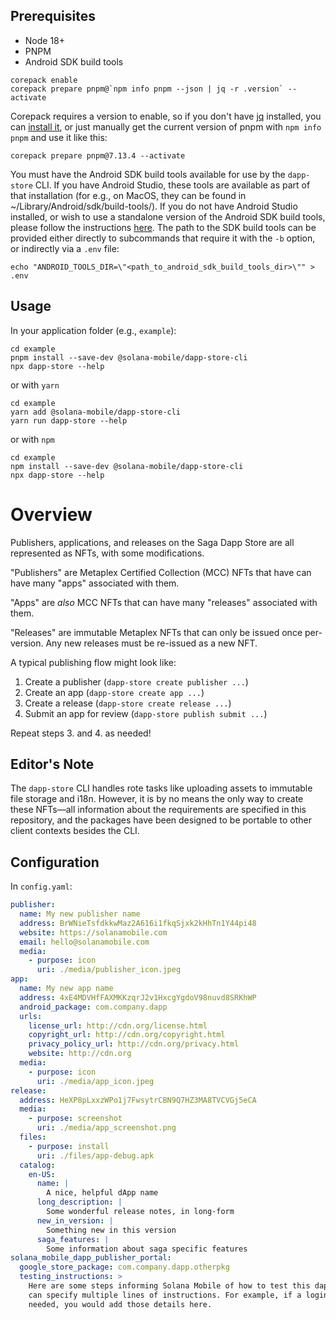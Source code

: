 ## Prerequisites

- Node 18+
- PNPM
- Android SDK build tools

```shell
corepack enable
corepack prepare pnpm@`npm info pnpm --json | jq -r .version` --activate
```

Corepack requires a version to enable, so if you don't have [jq](https://stedolan.github.io/jq/) installed, you can [install it](https://formulae.brew.sh/formula/jq), or just manually get the current version of pnpm with `npm info pnpm` and use it like this:

```shell
corepack prepare pnpm@7.13.4 --activate
```

You must have the Android SDK build tools available for use by the `dapp-store` CLI. If you have Android Studio, these tools are available as part of that installation (for e.g., on MacOS, they can be found in ~/Library/Android/sdk/build-tools/<version>). If you do not have Android Studio installed, or wish to use a standalone version of the Android SDK build tools, please follow the instructions [here](https://developer.android.com/studio/intro/update#sdk-manager). The path to the SDK build tools can be provided either directly to subcommands that require it with the `-b` option, or indirectly via a `.env` file:
```
echo "ANDROID_TOOLS_DIR=\"<path_to_android_sdk_build_tools_dir>\"" > .env
```

## Usage

In your application folder (e.g., `example`):

```shell
cd example
pnpm install --save-dev @solana-mobile/dapp-store-cli
npx dapp-store --help
```

or with `yarn`

```shell
cd example
yarn add @solana-mobile/dapp-store-cli
yarn run dapp-store --help
```

or with `npm`

```shell
cd example
npm install --save-dev @solana-mobile/dapp-store-cli
npx dapp-store --help
```

# Overview

Publishers, applications, and releases on the Saga Dapp Store are all represented as NFTs, with some modifications.

"Publishers" are Metaplex Certified Collection (MCC) NFTs that have can have many "apps" associated with them.

"Apps" are _also_ MCC NFTs that can have many "releases" associated with them.

"Releases" are immutable Metaplex NFTs that can only be issued once per-version. Any new releases must be re-issued as a new NFT.

A typical publishing flow might look like:

1. Create a publisher (`dapp-store create publisher ...`)
2. Create an app (`dapp-store create app ...`)
3. Create a release (`dapp-store create release ...`)
4. Submit an app for review (`dapp-store publish submit ...`)

Repeat steps 3. and 4. as needed!

## Editor's Note

The `dapp-store` CLI handles rote tasks like uploading assets to immutable file storage and i18n. However, it is by no means the only way to create these NFTs—all information about the requirements are specified in this repository, and the packages have been designed to be portable to other client contexts besides the CLI.

## Configuration

In `config.yaml`:

```yaml
publisher:
  name: My new publisher name
  address: BrWNieTsfdkkwMaz2A616i1fkqSjxk2kHhTn1Y44pi48
  website: https://solanamobile.com
  email: hello@solanamobile.com
  media:
    - purpose: icon
      uri: ./media/publisher_icon.jpeg
app:
  name: My new app name
  address: 4xE4MDVHfFAXMKKzqrJ2v1HxcgYgdoV98nuvd8SRKhWP
  android_package: com.company.dapp
  urls:
    license_url: http://cdn.org/license.html
    copyright_url: http://cdn.org/copyright.html
    privacy_policy_url: http://cdn.org/privacy.html
    website: http://cdn.org
  media:
    - purpose: icon
      uri: ./media/app_icon.jpeg
release:
  address: HeXP8pLxxzWPo1j7FwsytrCBN9Q7HZ3MA8TVCVGj5eCA
  media:
    - purpose: screenshot
      uri: ./media/app_screenshot.png
  files:
    - purpose: install
      uri: ./files/app-debug.apk
  catalog:
    en-US:
      name: |
        A nice, helpful dApp name
      long_description: |
        Some wonderful release notes, in long-form
      new_in_version: |
        Something new in this version
      saga_features: |
        Some information about saga specific features
solana_mobile_dapp_publisher_portal:
  google_store_package: com.company.dapp.otherpkg
  testing_instructions: >
    Here are some steps informing Solana Mobile of how to test this dapp. You
    can specify multiple lines of instructions. For example, if a login is
    needed, you would add those details here.
```

